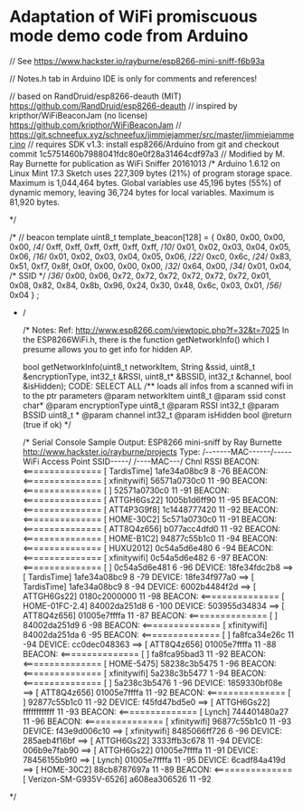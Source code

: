 # Adaptation of WiFi promiscuous mode demo code from Arduino

// See https://www.hackster.io/rayburne/esp8266-mini-sniff-f6b93a

// Notes.h tab in Arduino IDE is only for comments and references!

// based on RandDruid/esp8266-deauth (MIT) https://github.com/RandDruid/esp8266-deauth
// inspired by kripthor/WiFiBeaconJam (no license) https://github.com/kripthor/WiFiBeaconJam
// https://git.schneefux.xyz/schneefux/jimmiejammer/src/master/jimmiejammer.ino
// requires SDK v1.3: install esp8266/Arduino from git and checkout commit 1c5751460b7988041fdc80e0f28a31464cdf97a3
// Modified by M. Ray Burnette for publication as WiFi Sniffer 20161013
/*
   Arduino 1.6.12 on Linux Mint 17.3
    Sketch uses 227,309 bytes (21%) of program storage space. Maximum is 1,044,464 bytes.
    Global variables use 45,196 bytes (55%) of dynamic memory, leaving 36,724 bytes for local variables. Maximum is 81,920 bytes.

*/

/*
  // beacon template
  uint8_t template_beacon[128] = { 0x80, 0x00, 0x00, 0x00,
                                /*4*/
0xff, 0xff, 0xff, 0xff, 0xff, 0xff,
	/*10*/ 0x01, 0x02, 0x03, 0x04, 0x05, 0x06,
	/*16*/ 0x01, 0x02, 0x03, 0x04, 0x05, 0x06,
	/*22*/ 0xc0, 0x6c,
	/*24*/ 0x83, 0x51, 0xf7, 0x8f, 0x0f, 0x00, 0x00, 0x00,
	/*32*/ 0x64, 0x00,
	/*34*/ 0x01, 0x04,
	/* SSID */
	/*36*/ 0x00, 0x06, 0x72, 0x72, 0x72, 0x72, 0x72, 0x72, 0x01, 0x08, 0x82, 0x84, 0x8b, 0x96, 0x24, 0x30, 0x48, 0x6c,
	0x03, 0x01,
	/*56*/ 0x04
}
;
* /

	/*    Notes:
  Ref: http://www.esp8266.com/viewtopic.php?f=32&t=7025
  In the ESP8266WiFi.h, there is the function getNetworkInfo() which I presume allows you to get
  info for hidden AP.

  bool getNetworkInfo(uint8_t networkItem, String &ssid, uint8_t &encryptionType, int32_t &RSSI, uint8_t* &BSSID, int32_t &channel, bool &isHidden);
  CODE: SELECT ALL
    /**
       loads all infos from a scanned wifi in to the ptr parameters
       @param networkItem uint8_t
       @param ssid  const char*
       @param encryptionType uint8_t
       @param RSSI int32_t
       @param BSSID uint8_t *
       @param channel int32_t
       @param isHidden bool
       @return (true if ok)
*/

	/*    Serial Console Sample Output:
  ESP8266 mini-sniff by Ray Burnette http://www.hackster.io/rayburne/projects
  Type:   /-------MAC------/-----WiFi Access Point SSID-----/  /----MAC---/  Chnl  RSSI
  BEACON: <=============== [                      TardisTime]  1afe34a08bc9    8    -76
  BEACON: <=============== [                     xfinitywifi]  56571a0730c0   11    -90
  BEACON: <=============== [                                ]  52571a0730c0   11    -91
  BEACON: <=============== [                      ATTGH6Gs22]  1005b1d6ff90   11    -95
  BEACON: <=============== [                      ATT4P3G9f8]  1c1448777420   11    -92
  BEACON: <=============== [                       HOME-30C2]  5c571a0730c0   11    -91
  BEACON: <=============== [                      ATT8Q4z656]  b077acc4dfd0   11    -92
  BEACON: <=============== [                       HOME-B1C2]  94877c55b1c0   11    -94
  BEACON: <=============== [                        HUXU2012]  0c54a5d6e480    6    -94
  BEACON: <=============== [                     xfinitywifi]  0c54a5d6e482    6    -97
  BEACON: <=============== [                                ]  0c54a5d6e481    6    -96
  DEVICE: 18fe34fdc2b8 ==> [                      TardisTime]  1afe34a08bc9    8    -79
  DEVICE: 18fe34f977a0 ==> [                      TardisTime]  1afe34a08bc9    8    -94
  DEVICE: 6002b4484f2d ==> [                      ATTGH6Gs22]  0180c2000000   11    -98
  BEACON: <=============== [                   HOME-01FC-2.4]  84002da251d8    6   -100
  DEVICE: 503955d34834 ==> [                      ATT8Q4z656]  01005e7ffffa   11    -87
  BEACON: <=============== [                                ]  84002da251d9    6    -98
  BEACON: <=============== [                     xfinitywifi]  84002da251da    6    -95
  BEACON: <=============== [                                ]  fa8fca34e26c   11    -94
  DEVICE: cc0dec048363 ==> [                      ATT8Q4z656]  01005e7ffffa   11    -88
  BEACON: <=============== [                                ]  fa8fca95bad3   11    -92
  BEACON: <=============== [                       HOME-5475]  58238c3b5475    1    -96
  BEACON: <=============== [                     xfinitywifi]  5a238c3b5477    1    -94
  BEACON: <=============== [                                ]  5a238c3b5476    1    -96
  DEVICE: 1859330bf08e ==> [                      ATT8Q4z656]  01005e7ffffa   11    -92
  BEACON: <=============== [                                ]  92877c55b1c0   11    -92
  DEVICE: f45fd47bd5e0 ==> [                      ATTGH6Gs22]  ffffffffffff   11    -93
  BEACON: <=============== [                           Lynch]  744401480a27   11    -96
  BEACON: <=============== [                     xfinitywifi]  96877c55b1c0   11    -93
  DEVICE: f43e9d006c10 ==> [                     xfinitywifi]  8485066ff726    6    -96
  DEVICE: 285aeb4f16bf ==> [                      ATTGH6Gs22]  3333ffb3c678   11    -94
  DEVICE: 006b9e7fab90 ==> [                      ATTGH6Gs22]  01005e7ffffa   11    -91
  DEVICE: 78456155b9f0 ==> [                           Lynch]  01005e7ffffa   11    -95
  DEVICE: 6cadf84a419d ==> [                       HOME-30C2]  88cb8787697a   11    -89
  BEACON: <=============== [           Verizon-SM-G935V-6526]  a608ea306526   11    -92


*/
